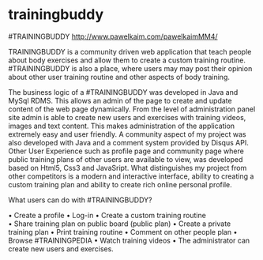 trainingbuddy
=============

#TRAININGBUDDY http://www.pawelkaim.com/pawelkaimMM4/ 


TRAININGBUDDY is a community driven web application that teach people about body exercises and allow them to create a custom training routine. #TRAININGBUDDY  is also a place, where users may may post their opinion about other user training routine and other aspects of body training. 

The business logic of a #TRAININGBUDDY was developed in Java and MySql RDMS. This allows an admin of the page to create and update content of the web page dynamically. From the level of administration panel site admin is able to create new users and exercises with training videos, images and text content.  This makes administration of the application extremely easy and user friendly.
A community aspect of my project was also developed with Java and a comment system provided by Disqus API. Other User Experience such as profile page and community page where public training plans of other users are available to view, was developed based on Html5, Css3 and JavaSript. 
What distinguishes my project from other competitors is a modern and interactive interface, ability to creating a custom training plan and ability to create rich online personal profile. 

What users can do with #TRAININGBUDDY?

•	Create a profile 
•	Log-in 
•	Create a custom training routine  
•	Share training plan on public board (public plan)
•	Create a private training plan 
•	Print training routine
•	Comment on other people plan 
•	Browse #TRAININGPEDIA 
•	Watch training videos 
•	The administrator can create new users and exercises. 


